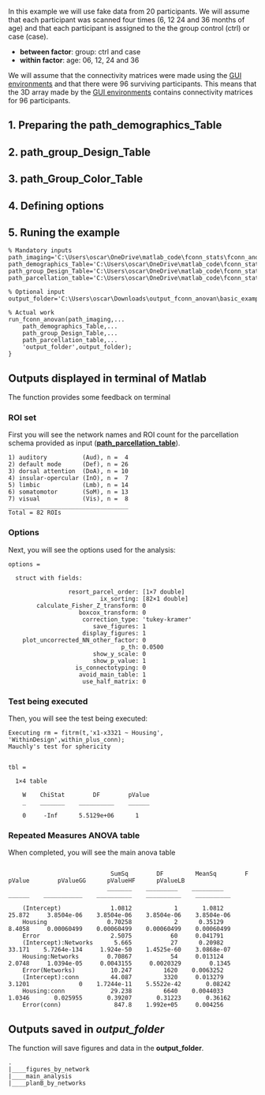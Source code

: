 In this example we will use fake data from 20 participants. We will assume that each participant was scanned four times (6, 12 24 and 36 months of age) and that each participant is assigned to the the group control (ctrl) or case (case).
- **between factor**: group: ctrl and case
- **within factor**: age: 06, 12, 24 and 36

We will assume that the connectivity matrices were made using the [GUI environments](https://gui-environments-documentation.readthedocs.io/en/latest/GUI_environments/) and that there were 96 surviving participants. This means that the 3D array made by the [GUI environments](https://gui-environments-documentation.readthedocs.io/en/latest/GUI_environments/) contains connectivity matrices for 96 participants.


## 1. Preparing the **path_demographics_Table**

## 2. path_group_Design_Table

## 3. path_Group_Color_Table

## 4. Defining options

## 5. Runing the example
```
% Mandatory inputs
path_imaging='C:\Users\oscar\OneDrive\matlab_code\fconn_stats\fconn_anova\readme\Data\Basic_example\fconn_63_scanns.mat';
path_demographics_Table='C:\Users\oscar\OneDrive\matlab_code\fconn_stats\fconn_anova\readme\Data\Basic_example\table_subjects.csv';
path_group_Design_Table='C:\Users\oscar\OneDrive\matlab_code\fconn_stats\fconn_anova\readme\Data\Basic_example\Group_Design_Table.csv';
path_parcellation_table='C:\Users\oscar\OneDrive\matlab_code\fconn_stats\fconn_anova\readme\Data\Basic_example\parcel.mat';

% Optional input
output_folder='C:\Users\oscar\Downloads\output_fconn_anovan\basic_example';

% Actual work
run_fconn_anovan(path_imaging,...
    path_demographics_Table,...
    path_group_Design_Table,...
    path_parcellation_table,...
    'output_folder',output_folder);
}
```

## Outputs displayed in terminal of Matlab

The function provides some feedback on terminal

### ROI set

First you will see the network names and ROI count for the parcellation schema provided as input ([**path_parcellation_table**](./parcel.mat)).

```
1) auditory          (Aud), n =  4
2) default mode      (Def), n = 26
3) dorsal attention  (DoA), n = 10
4) insular-opercular (InO), n =  7
5) limbic            (Lmb), n = 14
6) somatomotor       (SoM), n = 13
7) visual            (Vis), n =  8
__________________________________
Total = 82 ROIs
```

### Options
Next, you will see the options used for the analysis:

```
options = 

  struct with fields:

                 resort_parcel_order: [1×7 double]
                          ix_sorting: [82×1 double]
        calculate_Fisher_Z_transform: 0
                    boxcox_transform: 0
                     correction_type: 'tukey-kramer'
                        save_figures: 1
                     display_figures: 1
    plot_uncorrected_NN_other_factor: 0
                                p_th: 0.0500
                        show_y_scale: 0
                        show_p_value: 1
                   is_connectotyping: 0
                    avoid_main_table: 1
                     use_half_matrix: 0
```

### Test being executed

Then, you will see the test being executed:

```
Executing rm = fitrm(t,'x1-x3321 ~ Housing', 'WithinDesign',within_plus_conn);
Mauchly's test for sphericity 


tbl =

  1×4 table

    W    ChiStat        DF        pValue
    _    _______    __________    ______

    0     -Inf      5.5129e+06      1   

```

### Repeated Measures ANOVA table

When completed, you will see the main anova table

```

                             SumSq        DF         MeanSq        F         pValue        pValueGG      pValueHF      pValueLB 
                            _______    _________    _________    ______    ___________    __________    __________    __________

    (Intercept)              1.0812            1       1.0812    25.872     3.8504e-06    3.8504e-06    3.8504e-06    3.8504e-06
    Housing                 0.70258            2      0.35129    8.4058     0.00060499    0.00060499    0.00060499    0.00060499
    Error                    2.5075           60     0.041791                                                                   
    (Intercept):Networks      5.665           27      0.20982    33.171    5.7264e-134     1.924e-50    1.4525e-60    3.0868e-07
    Housing:Networks        0.70867           54     0.013124    2.0748     1.0394e-05     0.0043155     0.0020329        0.1345
    Error(Networks)          10.247         1620    0.0063252                                                                   
    (Intercept):conn         44.087         3320     0.013279    3.1201              0    1.7244e-11    5.5522e-42       0.08242
    Housing:conn             29.238         6640    0.0044033    1.0346       0.025955       0.39207       0.31223       0.36162
    Error(conn)               847.8    1.992e+05     0.004256                                                                   

```

## Outputs saved in *output_folder*

The function will save figures and data in the **output_folder**. 

```
.
|____figures_by_network
|____main_analysis
|____planB_by_networks

```